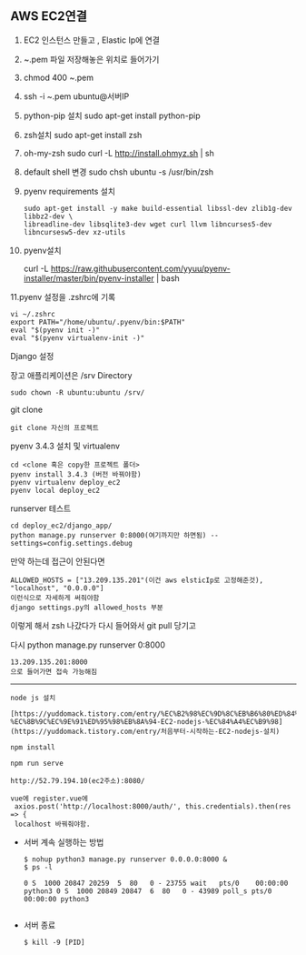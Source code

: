 ## AWS EC2연결 

1. EC2 인스턴스 만들고 , Elastic Ip에 연결 

2. ~.pem 파일 저장해놓은 위치로 들어가기 

3. chmod 400 ~.pem

4. ssh -i ~.pem ubuntu@서버IP

5. python-pip 설치 sudo apt-get install python-pip

6. zsh설치 sudo apt-get install zsh

7. oh-my-zsh sudo curl -L http://install.ohmyz.sh | sh

8. default shell 변경 sudo chsh ubuntu -s /usr/bin/zsh

9. pyenv requirements 설치 

   ```
   sudo apt-get install -y make build-essential libssl-dev zlib1g-dev libbz2-dev \
   libreadline-dev libsqlite3-dev wget curl llvm libncurses5-dev libncursesw5-dev xz-utils
   ```

10. pyenv설치 

    curl -L https://raw.githubusercontent.com/yyuu/pyenv-installer/master/bin/pyenv-installer | bash

11.pyenv 설정을 .zshrc에 기록

```
vi ~/.zshrc
export PATH="/home/ubuntu/.pyenv/bin:$PATH"
eval "$(pyenv init -)"
eval "$(pyenv virtualenv-init -)"
```

Django 설정 

장고 애플리케이션은 /srv Directory

```
sudo chown -R ubuntu:ubuntu /srv/
```

git clone 

```
git clone 자신의 프로젝트
```

pyenv 3.4.3 설치 및 virtualenv

```
cd <clone 혹은 copy한 프로젝트 폴더>
pyenv install 3.4.3 (버전 바꿔야함)
pyenv virtualenv deploy_ec2
pyenv local deploy_ec2
```

runserver 테스트

```
cd deploy_ec2/django_app/
python manage.py runserver 0:8000(여기까지만 하면됨) --settings=config.settings.debug
```

만약 하는데 접근이 안된다면

```
ALLOWED_HOSTS = ["13.209.135.201"(이건 aws elsticIp로 고정해준것), "localhost", "0.0.0.0"]
이런식으로 자세하게 써줘야함
django settings.py의 allowed_hosts 부분
```

이렇게 해서 zsh 나갔다가 다시 들어와서 git pull 당기고 

다시 python manage.py runserver 0:8000

```
13.209.135.201:8000
으로 들어가면 접속 가능해짐
```

----------------------------------------------------------------------------------------------------------------------------------

```
node js 설치 

[https://yuddomack.tistory.com/entry/%EC%B2%98%EC%9D%8C%EB%B6%80%ED%84%B0-%EC%8B%9C%EC%9E%91%ED%95%98%EB%8A%94-EC2-nodejs-%EC%84%A4%EC%B9%98](https://yuddomack.tistory.com/entry/처음부터-시작하는-EC2-nodejs-설치)

npm install 

npm run serve

http://52.79.194.10(ec2주소):8080/

```

```
vue에 register.vue에 
 axios.post('http://localhost:8000/auth/', this.credentials).then(res => {
 localhost 바꿔줘야함.
```





* 서버 계속 실행하는 방법

  ```
  $ nohup python3 manage.py runserver 0.0.0.0:8000 &
  $ ps -l
  
  0 S  1000 20847 20259  5  80   0 - 23755 wait   pts/0    00:00:00 python3 0 S  1000 20849 20847  6  80   0 - 43989 poll_s pts/0    00:00:00 python3
  
  
  ```

* 서버 종료

  ```
  $ kill -9 [PID]
  ```

  